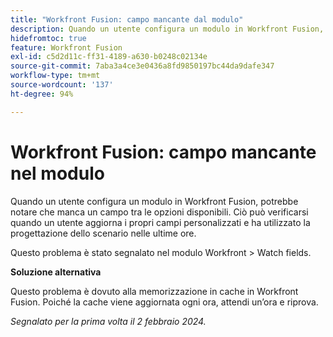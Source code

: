 ```yaml
---
title: "Workfront Fusion: campo mancante dal modulo"
description: Quando un utente configura un modulo in Workfront Fusion, potrebbe notare che manca un campo tra le opzioni disponibili. Ciò può verificarsi quando un utente aggiorna i propri campi personalizzati e ha utilizzato la progettazione dello scenario nelle ultime ore.
hidefromtoc: true
feature: Workfront Fusion
exl-id: c5d2d11c-ff31-4189-a630-b0248c02134e
source-git-commit: 7aba3a4ce3e0436a8fd9850197bc44da9dafe347
workflow-type: tm+mt
source-wordcount: '137'
ht-degree: 94%

---
```


# Workfront Fusion: campo mancante nel modulo

Quando un utente configura un modulo in Workfront Fusion, potrebbe notare che manca un campo tra le opzioni disponibili. Ciò può verificarsi quando un utente aggiorna i propri campi personalizzati e ha utilizzato la progettazione dello scenario nelle ultime ore.

Questo problema è stato segnalato nel modulo Workfront > Watch fields.

**Soluzione alternativa**

Questo problema è dovuto alla memorizzazione in cache in Workfront Fusion. Poiché la cache viene aggiornata ogni ora, attendi un’ora e riprova.

_Segnalato per la prima volta il 2 febbraio 2024._

